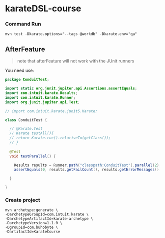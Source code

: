 # karateDSL-course

### Command Run

```
mvn test -Dkarate.options="--tags @workdb" -Dkarate.env="qa"
```

## AfterFeature

>note that afterFeature will not work with the JUnit runners

You need use:
```java
package ConduitTest;

import static org.junit.jupiter.api.Assertions.assertEquals;
import com.intuit.karate.Results;
import com.intuit.karate.Runner;
import org.junit.jupiter.api.Test;

// import com.intuit.karate.junit5.Karate;

class ConduitTest {

  // @Karate.Test
  // Karate testAll(){
  // return Karate.run().relativeTo(getClass());
  // }
  
  @Test
  void testParallel() {

    Results results = Runner.path("classpath:ConduitTest").parallel(2);
    assertEquals(0, results.getFailCount(), results.getErrorMessages());

  }

}
```

### Create project

```
mvn archetype:generate \
-DarchetypeGroupId=com.intuit.karate \
-DarchetypeArtifactId=karate-archetype \
-DarchetypeVersion=1.1.0 \
-DgroupId=com.buhobyte \
-DartifactId=KarateCourse
```
